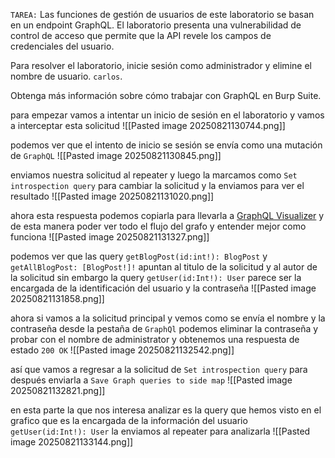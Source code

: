 `TAREA:` Las funciones de gestión de usuarios de este laboratorio se basan en un endpoint GraphQL. El laboratorio presenta una vulnerabilidad de control de acceso que permite que la API revele los campos de credenciales del usuario.

Para resolver el laboratorio, inicie sesión como administrador y elimine el nombre de usuario. `carlos`.

Obtenga más información sobre cómo trabajar con GraphQL en Burp Suite.

para empezar vamos a intentar un inicio de sesión en el laboratorio y vamos a interceptar esta solicitud
![[Pasted image 20250821130744.png]]

podemos ver que el intento de inicio se sesión se envía como una mutación de `GraphQL` 
![[Pasted image 20250821130845.png]]

enviamos nuestra solicitud al repeater y luego la marcamos como `Set introspection query` para cambiar la solicitud y la enviamos para ver el resultado
![[Pasted image 20250821131020.png]]

ahora esta respuesta podemos copiarla para llevarla a [GraphQL Visualizer](http://nathanrandal.com/graphql-visualizer/) y de esta manera poder ver todo el flujo del grafo y entender mejor como funciona 
![[Pasted image 20250821131327.png]]

podemos ver que las query `getBlogPost(id:int!): BlogPost` y `getAllBlogPost: [BlogPost!]!` apuntan al titulo de la solicitud y al autor de la solicitud sin embargo la query `getUser(id:Int!): User`  parece ser la encargada de la identificación del usuario y la contraseña
![[Pasted image 20250821131858.png]]

ahora si vamos a la solicitud principal y vemos como se envía el nombre y la contraseña desde la pestaña de `GraphQl` podemos eliminar la contraseña y probar con el nombre de administrator y obtenemos una respuesta de estado `200 OK` 
![[Pasted image 20250821132542.png]]

así que vamos a regresar a la solicitud de `Set introspection query` para después enviarla a `Save Graph queries to side map`
![[Pasted image 20250821132821.png]]

en esta parte la que nos interesa analizar es la query que hemos visto en el grafico que es la encargada de la información del usuario `getUser(id:Int!): User` la enviamos al repeater para analizarla
![[Pasted image 20250821133144.png]]

